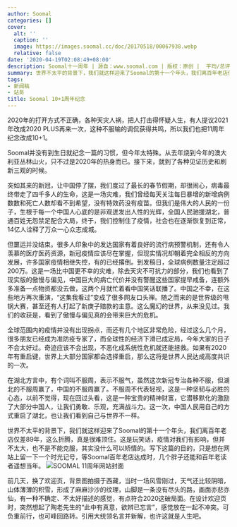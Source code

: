 ```yaml
---
author: Soomal
categories: []
cover:
  alt: ''
  caption: ''
  image: https://images.soomal.cc/doc/20170518/00067938.webp
  relative: false
date: '2020-04-19T02:08:49+08:00'
description: Soomal十一周年 | 源自：www.soomal.com | 版权：原创 |  平均/总评分：10.00/650
summary: 世界不太平的背景下，我们就这样迎来了Soomal的第十一个年头，我们离百年老店仅差89年，这么折腾，真是很难顶住。这是玩笑话，疫情对我们有影响，但并不太大，也不是不能克服，其实没什么可以矫情的
tags:
- 新闻稿
- 站务
title: Soomal 10+1周年纪念
---
```


2020年的打开方式不正确，各种天灾人祸，把人打击得怀疑人生，有人提议2021年改成2020 PLUS再来一次，这种不服输的调侃获得共鸣，所以我们也把11周年纪念改成10+1。

Soomal并没有到生日就纪念一篇的习惯，但今年太特殊。从去年烧到今年的澳大利亚丛林山火，只不过是2020年的热身而已。接下来，就到了各种见证历史和刷新三观的时候。

突如其来的新冠，让中国停了摆，我们度过了最长的春节假期，却很闹心，病毒最终带走了四千多人的生命，这是一场灾难，我们曾经每天关注每日暴增的新增病例数数和死亡人数却看不到希望，没有特效药没有疫苗。但我们是伟大的人民的一份子，生根于每一个中国人心底的是非观迸发出人性的光辉，全国人民驰援湖北，普通百姓无怨禁足配合大局，终于，我们控制住了疫情，社会也在逐渐恢复到正常，14亿人诠释了万众一心众志成城。

但噩运并没结束。很多人印象中的发达国家有着良好的流行病预警机制，还有令人羡慕的医疗医药资源，新冠疫情应该尽在掌握，但现实情况却朝着完全相反的方向发展，许多国家疫情相继失控，有的已经撂倒。到发稿日，全球病例数量注定超过200万。这是一场比中国更不幸的灾难，除去天灾不可抗力的部分，我们也看到了现实版的傲慢与偏见，中国巨大的病亡代价并没有警醒这些国家提早戒备，连额外多准备一点物资都没去做，这两个月就忙着看中国笑话联播了。中国之不幸，在这些地方再次重演，“这集我看过”变成了很多网友口头禅。随之而来的是世界级的甩锅大赛，甚至还有人打起了新庚子赔款的主意。这么魔幻的世界，从来没见过。我们的收获是，看到了傲慢与偏见真的会带来巨大的危机。

全球范围内的疫情并没有出现拐点，而还有几个地区非常危险，经过这么几个月，很多朋友已经成为准防疫专家了，而全球性的经济下滑已成定局，今年大家的日子不会太好过。奇迹应该不会出现，不恶化成系统性危机就还能拯救。如果有2020年有重启键，世界上大部分国家都会选择重启，那么这将是世界人民达成高度共识的一次。

在湖北方言中，有个词叫不服周，表示不服气，虽然这次新冠专治各种不服，但湖北的不服周赢了，中国的不服周赢了。不服周不代表轻视，这是一种坚韧与必胜的心态，以前不觉得，现在回过头看，这是一种宝贵的精神财富，它潜移默化的激励了大部分中国人，让我们勇敢、乐观，充满战斗力。这一次，中国人民用自己的方式重启了湖北，也让我们看到自己与世界不一样。

世界不太平的背景下，我们就这样迎来了Soomal的第十一个年头，我们离百年老店仅差89年，这么折腾，真是很难顶住。这是玩笑话，疫情对我们有影响，但并不太大，也不是不能克服，其实没什么可以矫情的。写下这篇的目的，只是想在网站上留一下一个时光记号，等Soomal百年老店达成时，几个胖子还能和百年老读者遥想当年。
![SOOMAL 11周年网站封面](https://images.soomal.cc/doc/20200419/00088367.webp)




前几天，换了欢迎页，背景图拍摄于西藏，当时一场风雪刚过，天气还比较阴暗，山体薄薄的积雪，形成了麻麻沙沙的纹理，山脚是一条没有尽头的路，画面亦悲亦仙，有一种不确定、不太好描述的感觉，有点符合2020这破局面。在设计欢迎页时，突然想起了陶老先生的“此中有真意，欲辨已忘言”，感觉放在一起不冲突。可负重前行，也可峰回路转。引用大统领名言并新解，也许这就是人生吧。
